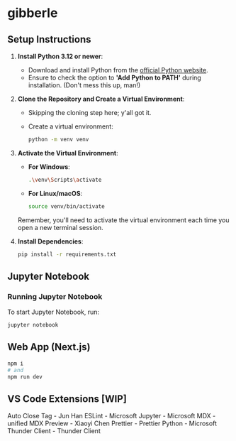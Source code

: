 # gibberle

## Setup Instructions

1. **Install Python 3.12 or newer**:

   - Download and install Python from the [official Python website](https://www.python.org/downloads/).
   - Ensure to check the option to **'Add Python to PATH'** during installation. (Don't mess this up, man!)

2. **Clone the Repository and Create a Virtual Environment**:

   - Skipping the cloning step here; y'all got it.

   - Create a virtual environment:
     ```bash
     python -m venv venv
     ```

3. **Activate the Virtual Environment**:

   - **For Windows**:

     ```bash
     .\venv\Scripts\activate
     ```

   - **For Linux/macOS**:
     ```bash
     source venv/bin/activate
     ```

   Remember, you'll need to activate the virtual environment each time you open a new terminal session.

4. **Install Dependencies**:

   ```bash
   pip install -r requirements.txt
   ```

## Jupyter Notebook

### Running Jupyter Notebook

To start Jupyter Notebook, run:

```bash
jupyter notebook
```

## Web App (Next.js)

```bash
npm i
# and
npm run dev
```

## VS Code Extensions [WIP]

Auto Close Tag - Jun Han
ESLint - Microsoft
Jupyter - Microsoft
MDX - unified
MDX Preview - Xiaoyi Chen
Prettier - Prettier
Python - Microsoft
Thunder Client - Thunder Client
